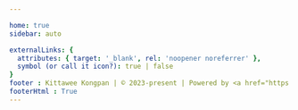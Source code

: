 ```yaml
---

home: true
sidebar: auto

externalLinks: {
  attributes: { target: '_blank', rel: 'noopener noreferrer' },
  symbol (or call it icon?): true | false
}
footer : Kittawee Kongpan | © 2023-present | Powered by <a href="https://vuepress.vuejs.org">Vuepress</a>
footerHtml : True
---
```

<div class="social-icons">
   <a href="https://www.linkedin.com/in/kittawee-kongpan-360887249/" target="_blank">
      <vp-icon
         align="center"
         icon="lucide:linkedin"
         />
   </a>
   <a href="https://github.com/kittaweek" target="_blank">
      <vp-icon icon="mingcute:github-line"/>
   </a>
   <a href="mailto:kittawee9469@gmail.com" target="_blank">
      <vp-icon icon="basil:gmail-outline"/>
   </a>
</div>

<style>
   .social-icons {
   display: flex;
   flex-wrap: wrap;
   justify-content: center;
   margin: 20px;
   min-height:50vh
   }
   svg {
   width: 36px;
   height: 36px;
   }
   .social-icons a {
    color: #fff;
    margin:5px
   }
</style>
